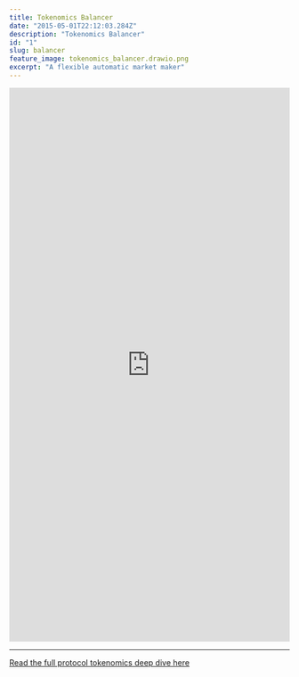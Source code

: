 ```yaml
---
title: Tokenomics Balancer
date: "2015-05-01T22:12:03.284Z"
description: "Tokenomics Balancer"
id: "1"
slug: balancer
feature_image: tokenomics_balancer.drawio.png
excerpt: "A flexible automatic market maker"
---
```


<iframe frameborder="0" style="width:100%;height:995px;" src="https://viewer.diagrams.net/?tags=%7B%7D&highlight=0000ff&edit=_blank&layers=1&nav=1&title=tokenomics_Balancer.drawio#Uhttps%3A%2F%2Fdrive.google.com%2Fuc%3Fid%3D12J2yq3FoA2iw2usdZz80EAAgnuUc0oa2%26export%3Ddownload"></iframe>

---

[Read the full protocol tokenomics deep dive here](https://tokenomicsdao.substack.com/p/tokenomics-101-balancer)